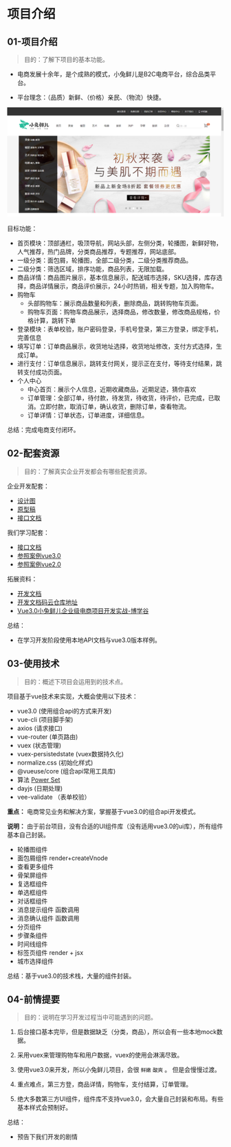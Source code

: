 # 项目介绍


## 01-项目介绍

> 目的：了解下项目的基本功能。



- 电商发展十余年，是个成熟的模式，小兔鲜儿是B2C电商平台，综合品类平台。

- 平台理念：（品质）新鲜、（价格）亲民、（物流）快捷。

![1616248027640](././docs/media/1616248027640.png)

目标功能：

- 首页模块：顶部通栏，吸顶导航，网站头部，左侧分类，轮播图，新鲜好物，人气推荐，热门品牌，分类商品推荐，专题推荐，网站底部。
- 一级分类：面包屑，轮播图，全部二级分类，二级分类推荐商品。
- 二级分类：筛选区域，排序功能，商品列表，无限加载。
- 商品详情：商品图片展示，基本信息展示，配送城市选择，SKU选择，库存选择，商品详情展示，商品评价展示，24小时热销，相关专题，加入购物车。
- 购物车
  - 头部购物车：展示商品数量和列表，删除商品，跳转购物车页面。
  - 购物车页面：购物车商品展示，选择商品，修改数量，修改商品规格，价格计算，跳转下单
- 登录模块：表单校验，账户密码登录，手机号登录，第三方登录，绑定手机，完善信息
- 填写订单：订单商品展示，收货地址选择，收货地址修改，支付方式选择，生成订单。
- 进行支付：订单信息展示，跳转支付网关，提示正在支付，等待支付结果，跳转支付成功页面。
- 个人中心
  - 中心首页：展示个人信息，近期收藏商品，近期足迹，猜你喜欢
  - 订单管理：全部订单，待付款，待发货，待收货，待评价，已完成，已取消。立即付款，取消订单，确认收货，删除订单，查看物流。
  - 订单详情：订单状态，订单进度，详细信息。



总结：完成电商支付闭环。



## 02-配套资源

> 目的：了解真实企业开发都会有哪些配套资源。



企业开发配套：

- [设计图](https://app.mockplus.cn/app/MLUPlO1_G/design) 
- [原型稿](https://app.mockplus.cn/run/prototype/QO7BCWlUKB/IWlj1dabSw/c-f4gj1smb0?ha=1&ps=1)
- [接口文档](https://mock.boxuegu.com/project/1175/interface/api)



我们学习配套：

- [接口文档](http://zhoushugang.gitee.io/erabbit-client-pc-document/api.html#)
- [参照案例vue3.0](http://erabbit.itheima.net/#/) 
- [参照案例vue2.0](http://zhoushugang.gitee.io/erabbit-client-pc/#/)

拓展资料：

- [开发文档](http://zhoushugang.gitee.io/erabbit-client-pc-document/)
- [开发文档码云仓库地址](https://gitee.com/zhoushugang/erabbit-client-pc-document/blob/master/docs/README.md)
- [Vue3.0小兔鲜儿企业级电商项目开发实战-博学谷](https://www.boxuegu.com/promote/outline-4014.html)

总结：

- 在学习开发阶段使用本地API文档与vue3.0版本样例。



## 03-使用技术

> 目的：概述下项目会运用到的技术点。



项目基于vue技术来实现，大概会使用以下技术：

- vue3.0  (使用组合api的方式来开发)
- vue-cli  (项目脚手架)
- axios (请求接口)
- vue-router (单页路由)
- vuex (状态管理)
- vuex-persistedstate (vuex数据持久化)
- normalize.css (初始化样式)
- @vueuse/core (组合api常用工具库)
- 算法   [Power Set](https://github.com/zhousg/javascript-algorithms/blob/master/src/algorithms/sets/power-set)  
- dayjs (日期处理)
- vee-validate （表单校验）

**重点：** 电商常见业务和解决方案，掌握基于vue3.0的组合api开发模式。

**说明：** 由于前台项目，没有合适的UI组件库（没有适用vue3.0的ui库），所有组件基本自己封装。

- 轮播图组件
- 面包屑组件  render+createVnode
- 查看更多组件
- 骨架屏组件
- 复选框组件
- 单选框组件
- 对话框组件
- 消息提示组件  函数调用
- 消息确认组件  函数调用
- 分页组件
- 步骤条组件
- 时间线组件
- 标签页组件  render + jsx
- 城市选择组件



总结：基于vue3.0的技术栈，大量的组件封装。



## 04-前情提要

> 目的：说明在学习开发过程当中可能遇到的问题。



1. 后台接口基本完毕，但是数据缺乏（分类，商品），所以会有一些本地mock数据。

2. 采用vuex来管理购物车和用户数据，vuex的使用会淋漓尽致。

3. 使用vue3.0来开发，所以小兔鲜儿项目，会很 `鲜嫩`  `酸爽`  。 但是会慢慢过渡。

4. 重点难点，第三方登，商品详情，购物车，支付结算，订单管理。

5. 绝大多数第三方UI组件，组件库不支持vue3.0，会大量自己封装和布局。有些基本样式会预制好。

   

总结：

- 预告下我们开发的剧情